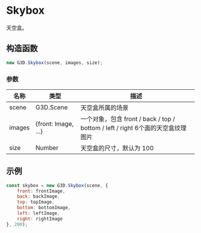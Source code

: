 # Skybox

天空盒。

## 构造函数

```javascript
new G3D.Skybox(scene, images, size);
```

### 参数

| 名称   | 类型                | 描述                                                                            |
| ------ | ------------------- | ------------------------------------------------------------------------------- |
| scene  | G3D.Scene           | 天空盒所属的场景                                                                |
| images | {front: Image, ...} | 一个对象，包含 front / back / top / bottom / left / right 6个面的天空盒纹理图片 |
| size   | Number              | 天空盒的尺寸，默认为 100                                                        |

## 示例

```javascript
const skybox = new G3D.Skybox(scene, {
    front: frontImage,
    back: backImage,
    top: topImage,
    bottom: bottomImage,
    left: leftImage,
    right: rightImage
}, 200);
```